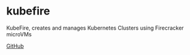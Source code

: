 # kubefire

KubeFire, creates and manages Kubernetes Clusters using Firecracker microVMs

[GitHub](https://github.com/innobead/kubefire)
